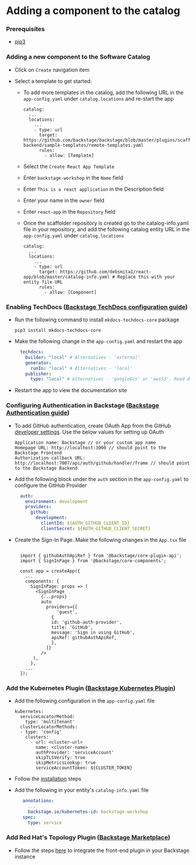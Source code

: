 # Adding a component to the catalog

### Prerequisites

- [pip3](https://www.activestate.com/resources/quick-reads/how-to-install-and-use-pip3/)

### Adding a new component to the Software Catalog

- Click on `Create` navigation item

- Select a template to get started:

  - To add more templates in the catalog, add the following URL in the `app-config.yaml` under `catalog.locations` and re-start the app

    ```
    catalog:
      ...
      locations:
        ...
        - type: url
          target: https://github.com/backstage/backstage/blob/master/plugins/scaffolder-backend/sample-templates/remote-templates.yaml
          rules:
            - allow: [Template]
      ```
  - Select the `Create React App Template`
  - Enter `backstage-workshop` in the `Name` field
  - Enter `This is a react application` in the Description field
  - Enter your name in the `owner` field
  - Enter `react-app` in the `Repository` field
  - Once the scaffolder repository is created go to the catalog-info.yaml file in your repository, and add the following catalog entity URL in the `app-config.yaml` under `catalog.locations`

    ```
    catalog:
      ...
      locations:
        ...
        - type: url
          target: https://github.com/debsmita1/react-app/blob/master/catalog-info.yaml # Replace this with your entity file URL
          rules:
            - allow: [Component]
    ```


### Enabling TechDocs ([Backstage TechDocs configuration guide](https://backstage.io/docs/features/techdocs/getting-started))

- Run the following command to install `mkdocs-techdocs-core` package

  ```
  pip3 install mkdocs-techdocs-core
  ```

- Make the following change in the `app-config.yaml` and restart the app

  ```yaml app-config.yaml
    techdocs:
      builder: "local" # Alternatives - 'external'
      generator:
        runIn: "local" # Alternatives - 'local'
      publisher:
        type: "local" # Alternatives - 'googleGcs' or 'awsS3'. Read documentation for using alternatives.
  ```

- Restart the app to view the documentation site

### Configuring Authentication in Backstage ([Backstage Authentication guide](https://backstage.io/docs/auth/))

- To add GitHub authentication, create OAuth App from the GitHub [developer settings](https://github.com/settings/developers). Use the below values for setting up OAuth

  ```
  Application name: Backstage // or your custom app name
  Homepage URL: http://localhost:3000 // should point to the Backstage Frontend
  Authorization callback URL: http://localhost:7007/api/auth/github/handler/frame // should point to the Backstage Backend
  ```

- Add the following block under the `auth` section in the `app-config.yaml` to configure the GitHub Provider

  ```yaml title=app-config.local.yaml
    auth:
      environment: development
      providers:
        github:
          development:
            clientId: ${AUTH_GITHUB_CLIENT_ID}
            clientSecret: ${AUTH_GITHUB_CLIENT_SECRET}
  ```

- Create the Sign-In Page. Make the following changes in the `App.tsx` file

  ```tsx title=packages/app/src/App.tsx

    import { githubAuthApiRef } from '@backstage/core-plugin-api';
    import { SignInPage } from '@backstage/core-components';

    const app = createApp({
      ...
      components: {
        SignInPage: props => (
          <SignInPage
            {...props}
            auto
              providers={[
                  'guest',
                {
                id: 'github-auth-provider',
                title: 'GitHub',
                message: 'Sign in using GitHub',
                apiRef: githubAuthApiRef,
                },
              ]}
            />
         ),
        },
      ...
    });

  ```

### Add the Kubernetes Plugin ([Backstage Kubernetes Plugin](https://backstage.io/docs/features/kubernetes/))

- Add the following configuration in the `app-config.yaml` file

  ```
  kubernetes:
    serviceLocatorMethod:
      type: 'multiTenant'
    clusterLocatorMethods:
    - type: 'config'
      clusters:
        - url: <cluster-url>
          name: <cluster-name>
          authProvider: 'serviceAccount'
          skipTLSVerify: true
          skipMetricsLookup: true
          serviceAccountToken: ${CLUSTER_TOKEN}
  ```

- Follow the [installation](https://backstage.io/docs/features/kubernetes/installation) steps
  
- Add the following in your entity's `catalog-info.yaml` file

  ```yaml title=catalog-info.yaml
     annotations:
       ...
       backstage.io/kubernetes-id: backstage-workshop
     spec:
       type: service
  ```

### Add Red Hat's Topology Plugin ([Backstage Marketplace](https://backstage.io/plugins/))

- Follow the steps [here](https://janus-idp.io/plugins/topology/) to integrate the front-end plugin in your Backstage instance
  
